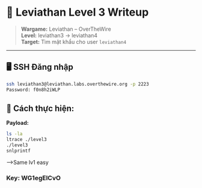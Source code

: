 # 🧪 Leviathan Level 3 Writeup

> **Wargame:** Leviathan – OverTheWire  
> **Level:** leviathan3 → leviathan4  
> **Target:** Tìm mật khẩu cho user `leviathan4`

---

## 🖥️ SSH Đăng nhập

```bash
ssh leviathan3@leviathan.labs.overthewire.org -p 2223
Password: f0n8h2iWLP
```

## 🔎 Cách thực hiện:   
**Payload:**   
```bash
ls -la
ltrace ./level3
./level3
snlprintf
```
-->Same lv1 easy

### Key: WG1egElCvO